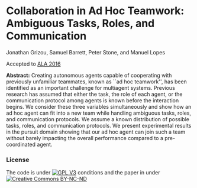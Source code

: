 # Collaboration in Ad Hoc Teamwork: Ambiguous Tasks, Roles, and Communication

Jonathan Grizou,  Samuel Barrett, Peter Stone, and Manuel Lopes

Accepted to [ALA 2016](http://ala2016.csc.liv.ac.uk/)

**Abstract:** Creating autonomous agents capable of cooperating with previously unfamiliar teammates, known as ``ad hoc teamwork'', has been identified as an important challenge for multiagent systems. Previous research has assumed that either the task, the role of each agent, or the communication protocol among agents is known before the interaction begins. We consider these three variables simultaneously and show how an ad hoc agent can fit into a new team while handling ambiguous tasks, roles, and communication protocols. We assume a known distribution of possible tasks, roles, and communication protocols. We present experimental results in the pursuit domain showing that our ad hoc agent can join such a team without barely impacting the overall performance compared to a pre-coordinated agent.

### License

The code is under [![GPL V3](https://www.gnu.org/graphics/gplv3-88x31.png)](http://www.gnu.org/licenses/gpl.html) conditions and the paper in under [![Creative Commons BY-NC-ND](https://i.creativecommons.org/l/by-nc-nd/4.0/88x31.png) ](http://creativecommons.org/licenses/by-nc-nd/4.0/)

